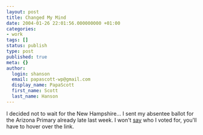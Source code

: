 ```yaml
---
layout: post
title: Changed My Mind
date: 2004-01-26 22:01:56.000000000 +01:00
categories:
- work
tags: []
status: publish
type: post
published: true
meta: {}
author:
  login: shanson
  email: papascott-wp@gmail.com
  display_name: PapaScott
  first_name: Scott
  last_name: Hanson
---
```

<p>I decided not to wait for the New Hampshire... I sent my absentee ballot for the Arizona Primary already late last week. I won't <a title="John Edwards 2004" href="http://www.johnedwards2004.com/">say</a> who I voted for, you'll have to hover over the link.</p>
